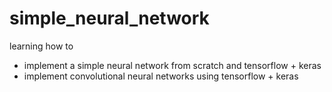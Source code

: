 # simple_neural_network

learning how to 
* implement a simple neural network from scratch and tensorflow + keras
* implement convolutional neural networks using tensorflow + keras
